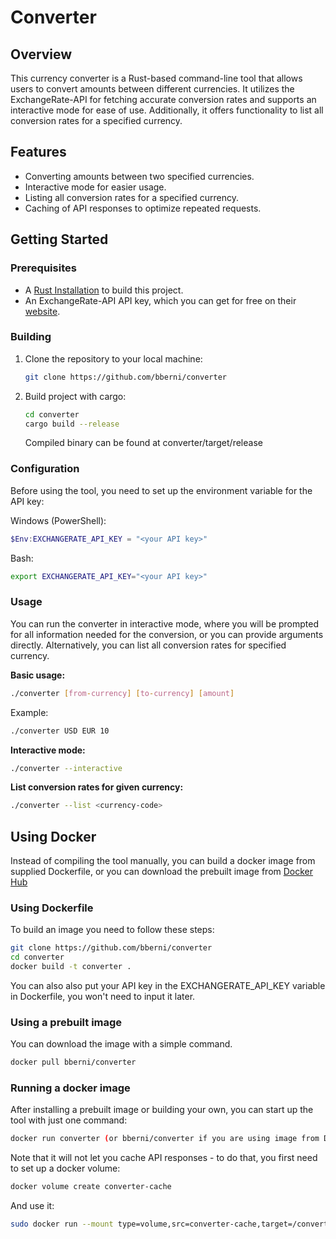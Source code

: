 # Converter

## Overview
This currency converter is a Rust-based command-line tool that allows users to convert amounts between different currencies. It utilizes the ExchangeRate-API for fetching accurate conversion rates and supports an interactive mode for ease of use. Additionally, it offers functionality to list all conversion rates for a specified currency.

## Features
- Converting amounts between two specified currencies.
- Interactive mode for easier usage.
- Listing all conversion rates for a specified currency.
- Caching of API responses to optimize repeated requests.

## Getting Started
### Prerequisites
- A [Rust Installation](https://www.rust-lang.org/learn/get-started) to build this project.
- An ExchangeRate-API API key, which you can get for free on their [website](https://www.exchangerate-api.com/).

### Building
1. Clone the repository to your local machine:
   ```bash
   git clone https://github.com/bberni/converter
2. Build project with cargo:
    ```bash
    cd converter
    cargo build --release
    ```
    Compiled binary can be found at converter/target/release
### Configuration
Before using the tool, you need to set up the environment variable for the API key:

Windows (PowerShell):
```powershell
$Env:EXCHANGERATE_API_KEY = "<your API key>"
```
Bash: 
```bash
export EXCHANGERATE_API_KEY="<your API key>"
```
### Usage
You can run the converter in interactive mode, where you will be prompted for all information needed for the conversion, or you can provide arguments directly. Alternatively, you can list all conversion rates for specified currency.

**Basic usage:**
```bash
./converter [from-currency] [to-currency] [amount]
```
Example:
```bash
./converter USD EUR 10
```
**Interactive mode:**
```bash 
./converter --interactive
```
**List conversion rates for given currency:**
```bash 
./converter --list <currency-code>
```
## Using Docker
Instead of compiling the tool manually, you can build a docker image from supplied Dockerfile, or you can download the prebuilt image from [Docker Hub](https://hub.docker.com/r/bberni/converter)

### Using Dockerfile
To build an image you need to follow these steps:
```bash 
git clone https://github.com/bberni/converter
cd converter
docker build -t converter .
```
You can also also put your API key in the EXCHANGERATE_API_KEY variable in Dockerfile, you won't need to input it later.

### Using a prebuilt image
You can download the image with a simple command.
```bash
docker pull bberni/converter
```
### Running a docker image
After installing a prebuilt image or building your own, you can start up the tool with just one command:
```bash
docker run converter (or bberni/converter if you are using image from Docker Hub) <arguments>
```
Note that it will not let you cache API responses - to do that, you first need to set up a docker volume:
```bash
docker volume create converter-cache
```
And use it:
```bash 
sudo docker run --mount type=volume,src=converter-cache,target=/converter/.cache converter <arguments>
```


